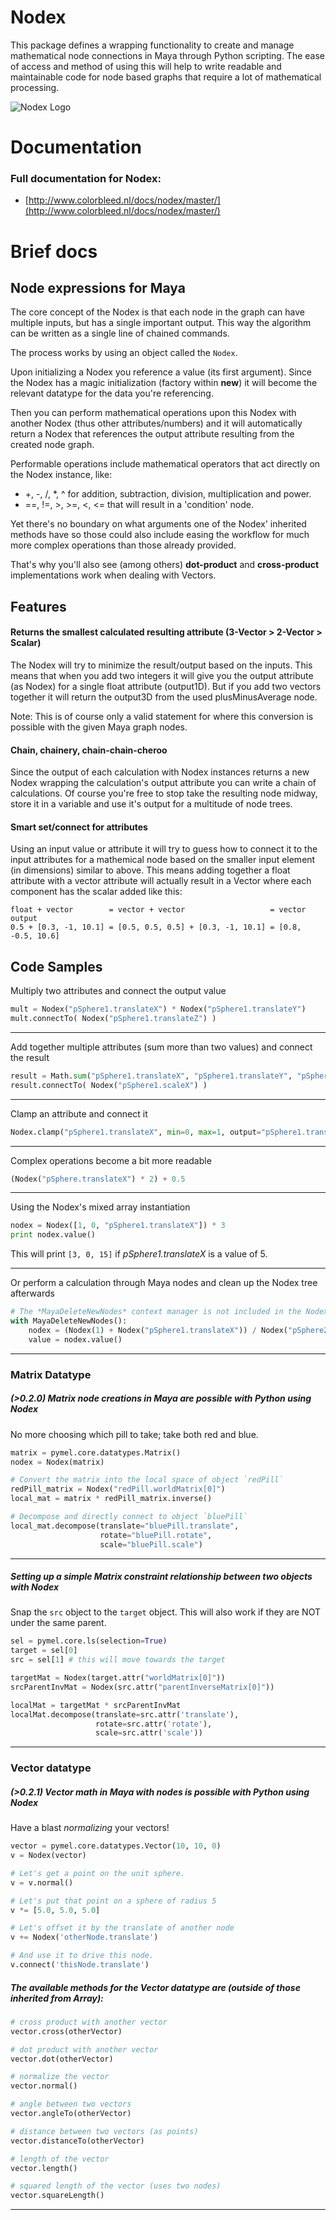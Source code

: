 # Nodex

This package defines a wrapping functionality to create and manage mathematical
node connections in Maya through Python scripting. The ease of access and method of using this
will help to write readable and maintainable code for node based graphs that require
a lot of mathematical processing.

![Nodex Logo](static/images/nodex_logo_256.png)

# Documentation

### Full documentation for Nodex:

- [http://www.colorbleed.nl/docs/nodex/master/](http://www.colorbleed.nl/docs/nodex/master/)

# Brief docs

## Node expressions for Maya

The core concept of the Nodex is that each node in the graph can have multiple inputs, but has a
single important output. This way the algorithm can be written as a single line of chained commands.

The process works by using an object called the ``Nodex``.

Upon initializing a Nodex you reference a value (its first argument). Since the Nodex has a magic initialization 
(factory within __new__) it will become the relevant datatype for the data you're referencing.

Then you can perform mathematical operations upon this Nodex with another
Nodex (thus other attributes/numbers) and it will automatically return a Nodex that references
the output attribute resulting from the created node graph.

Performable operations include mathematical operators that act directly on the Nodex instance, like:

- +, -, /, *, ^ for addition, subtraction, division, multiplication and power.
- ==, !=, >, >=, <, <= that will result in a 'condition' node.

Yet there's no boundary on what arguments one of the Nodex' inherited methods have so those could also
include easing the workflow for much more complex operations than those already provided.

That's why you'll also see (among others) **dot-product** and **cross-product** implementations work when dealing with
Vectors.

## Features


#### Returns the smallest calculated resulting attribute (3-Vector > 2-Vector > Scalar)

The Nodex will try to minimize the result/output based on the inputs. This means that when
you add two integers it will give you the output attribute (as Nodex) for a single float
attribute (output1D). But if you add two vectors together it will return the output3D from the
used plusMinusAverage node.

Note: This is of course only a valid statement for where this conversion is possible with the given
      Maya graph nodes.

#### Chain, chainery, chain-chain-cheroo

Since the output of each calculation with Nodex instances returns a new Nodex wrapping the calculation's output
attribute you can write a chain of calculations. Of course you're free to stop take the resulting node midway, store
it in a variable and use it's output for a multitude of node trees.

#### Smart set/connect for attributes

Using an input value or attribute it will try to guess how to connect it to the input attributes
for a mathemical node based on the smaller input element (in dimensions) similar to above.
This means adding together a float attribute with a vector attribute will actually result in
a Vector where each component has the scalar added like this:

    float + vector        = vector + vector                   = vector output
    0.5 + [0.3, -1, 10.1] = [0.5, 0.5, 0.5] + [0.3, -1, 10.1] = [0.8, -0.5, 10.6]


## Code Samples

Multiply two attributes and connect the output value

```python
mult = Nodex("pSphere1.translateX") * Nodex("pSphere1.translateY")
mult.connectTo( Nodex("pSphere1.translateZ") )
```

---

Add together multiple attributes (sum more than two values) and connect the result

```python
result = Math.sum("pSphere1.translateX", "pSphere1.translateY", "pSphere1.translateZ", 1.0)
result.connectTo( Nodex("pSphere1.scaleX") )
```

---

Clamp an attribute and connect it

```python
Nodex.clamp("pSphere1.translateX", min=0, max=1, output="pSphere1.translateY")
```

---

Complex operations become a bit more readable

```python
(Nodex("pSphere.translateX") * 2) + 0.5
```

---

Using the Nodex's mixed array instantiation

```python
nodex = Nodex([1, 0, "pSphere1.translateX"]) * 3
print nodex.value()
```

This will print `[3, 0, 15]` if *pSphere1.translateX* is a value of 5.

---

Or perform a calculation through Maya nodes and clean up the Nodex tree afterwards

```python
# The *MayaDeleteNewNodes* context manager is not included in the Nodex package but should be trivial to implement
with MayaDeleteNewNodes():
    nodex = (Nodex(1) + Nodex("pSphere1.translateX")) / Nodex("pSphere2.translateY")
    value = nodex.value()
```

---

### Matrix Datatype

##### (>0.2.0) Matrix node creations in Maya are possible with Python using Nodex

No more choosing which pill to take; take both red and blue.

```python
matrix = pymel.core.datatypes.Matrix()
nodex = Nodex(matrix)

# Convert the matrix into the local space of object `redPill`
redPill_matrix = Nodex("redPill.worldMatrix[0]")
local_mat = matrix * redPill_matrix.inverse()

# Decompose and directly connect to object `bluePill`
local_mat.decompose(translate="bluePill.translate",
                    rotate="bluePill.rotate",
                    scale="bluePill.scale")
```

---

##### Setting up a simple *Matrix constraint* relationship between two objects with Nodex

Snap the `src` object to the `target` object. 
This will also work if they are NOT under the same parent.

```python
sel = pymel.core.ls(selection=True)
target = sel[0]
src = sel[1] # this will move towards the target

targetMat = Nodex(target.attr("worldMatrix[0]"))
srcParentInvMat = Nodex(src.attr("parentInverseMatrix[0]"))

localMat = targetMat * srcParentInvMat
localMat.decompose(translate=src.attr('translate'), 
                   rotate=src.attr('rotate'),
                   scale=src.attr('scale'))
```
---

### Vector datatype

##### (>0.2.1) Vector math in Maya with nodes is possible with Python using Nodex

Have a blast *normalizing* your vectors!

```python
vector = pymel.core.datatypes.Vector(10, 10, 0)
v = Nodex(vector)

# Let's get a point on the unit sphere.
v = v.normal()

# Let's put that point on a sphere of radius 5
v *= [5.0, 5.0, 5.0]

# Let's offset it by the translate of another node
v += Nodex('otherNode.translate')

# And use it to drive this node.
v.connect('thisNode.translate')
```

##### The available methods for the Vector datatype are (outside of those inherited from Array):

```python
# cross product with another vector
vector.cross(otherVector) 

# dot product with another vector
vector.dot(otherVector) 

# normalize the vector
vector.normal()

# angle between two vectors
vector.angleTo(otherVector)

# distance between two vectors (as points)
vector.distanceTo(otherVector)

# length of the vector
vector.length()

# squared length of the vector (uses two nodes)
vector.squareLength()
```

---